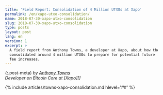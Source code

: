 ```yaml
---
title: 'Field Report: Consolidation of 4 Million UTXOs at Xapo'
permalink: /en/xapo-utxo-consolidation/
name: 2018-07-30-xapo-utxo-consolidation
slug: 2018-07-30-xapo-utxo-consolidation
type: posts
layout: post
lang: en
version: 1
excerpt: >
  A field report from Anthony Towns, a developer at Xapo, about how they
  consolidated around 4 million UTXOs to prepare for potential future
  fee increases.
---
```


{:.post-meta}
*by [Anthony Towns](https://twitter.com/ajtowns)<br>Developer on Bitcoin Core
at [Xapo][]*

{% include articles/towns-xapo-consolidation.md hlevel='##' %}
